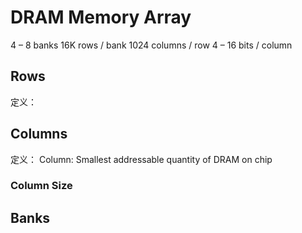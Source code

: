 # DRAM Memory Array

4 – 8 banks
16K rows / bank
1024 columns / row
4 – 16 bits / column

## Rows
定义：


## Columns
定义：
Column: Smallest addressable quantity of DRAM on chip


### Column Size

## Banks
